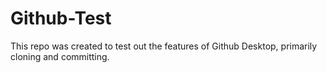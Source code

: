 # Github-Test
This repo was created to test out the features of Github Desktop, primarily cloning and committing.
